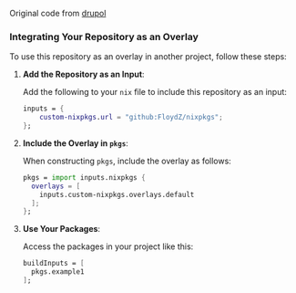 Original code from [drupol](https://github.com/drupol/my-own-nixpkgs/tree/main/templates/my-own-nixpkgs)


### Integrating Your Repository as an Overlay

To use this repository as an overlay in another project, follow these steps:

1. **Add the Repository as an Input**:

   Add the following to your `nix` file to include this repository as an input:

   ```nix
   inputs = {
       custom-nixpkgs.url = "github:FloydZ/nixpkgs";
   };
   ```

2. **Include the Overlay in `pkgs`**:

   When constructing `pkgs`, include the overlay as follows:

   ```nix
   pkgs = import inputs.nixpkgs {
     overlays = [
       inputs.custom-nixpkgs.overlays.default
     ];
   };
   ```

3. **Use Your Packages**:

   Access the packages in your project like this:

   ```nix
   buildInputs = [ 
     pkgs.example1 
   ];
   ```
